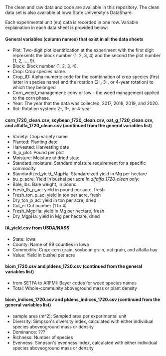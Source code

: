 The clean and raw data and code are available in this repository. The clean data set is also available at Iowa State University's DataShare.

Each experimental unit (eu) data is recorded in one row. Variable explaination in each data sheet is provided below:

#### General variables (column names) that exist in all the data sheets

+ Plot: Two-digit plot identification at the experiment with the first digit represents the block number (1, 2, 3, 4) and the second the plot number (1, 2, ..., 9).
+ Block: Block number (1, 2, 3, 4).
+ Crop: Crop species name.
+ Crop_ID: Alpha-numeric code for the combination of crop species (first letter in species name) and the rotation (2-, 3-, or 4-year rotation) to which they belonged
+ Corn_weed_management: conv or low - the weed management applied to the corn phase.
+ Year: The year that the data was collected, 2017, 2018, 2019, and 2020.
+ Rot: Rotation system: 2-, 3-, or 4-year


#### corn_1720_clean.csv, soybean_1720_clean.csv, oat_g_1720_clean.csv, and alfalfa_1720_clean.csv (continued from the general variables list)
+ Variety: Crop variety name
+ Planted: Planting date
+ Harvested: Harvesting date
+ lb_p_plot: Pound per plot
+ Moisture: Moisture at dried state
+ Standard_moisture: Standard moisture requirement for a specific commodity
+ Standardized_yield_MgpHa: Standardized yield in Mg per hectare
+ bu_p_acre: Yield in bushel per acre
*In alfalfa_1720_clean only:*
+ Bale_lbs: Bale weight, in pound
+ Fresh_lb_p_ac: yield in pound per acre, fresh
+ Fresh_ton_p_ac: yield in ton per acre, fresh
+ Dry_ton_p_ac: yield in ton per acre, dried
+ Cut_n: Cut number (1 to 4) 
+ Fresh_MgpHa: yield in Mg per hectare, fresh
+ Dry_MgpHa: yield in Mg per hectare, dried 

#### IA_yield.csv from USDA/NASS 
+ State: Iowa
+ County: Name of 99 counties in Iowa
+ Commodity: Crop: corn grain, soybean grain, oat grain, and alfalfa hay
+ Value: Yield in bushel per acre

#### biom_1720.csv and pldens_1720.csv (continued from the general variables list)
+ from SETFA to ARFMI: Bayer codes for weed species names  
+ Total: Whole-community aboveground mass or plant density

#### biom_indices_1720.csv and pldens_indices_1720.csv (continued from the general variables list)
+ sample area (m^2): Sampled area per experimental unit
+ Diversity: Simpson's diversity index, calculated with either individual species aboveoground mass or density
+ Dominance: ???
+ Richness: Number of species 
+ Evenness: Simpson's evenness index, calculated with either individual species aboveoground mass or density
